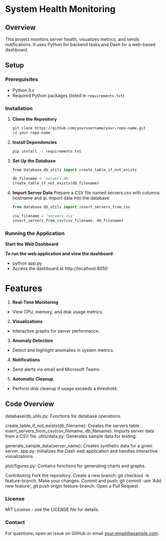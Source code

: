 # System Health Monitoring

## Overview

This project monitors server health, visualizes metrics, and sends notifications. It uses Python for backend tasks and Dash for a web-based dashboard.

## Setup

### Prerequisites

- Python 3.x
- Required Python packages (listed in `requirements.txt`)

### Installation

1. **Clone the Repository**
   ```bash
   git clone https://github.com/yourusername/your-repo-name.git
   cd your-repo-name
   
2. **Install Dependencies**
   ```bash
   pip install -r requirements.txt

4. **Set Up the Database**
   ```python
   from database.db_utils import create_table_if_not_exists

   db_filename = 'servers.db'
   create_table_if_not_exists(db_filename)

6. **Import Server Data**
   Prepare a CSV file named servers.csv with columns hostname and ip.
   Import data into the database
   ```python
   from database.db_utils import insert_servers_from_csv

   csv_filename = 'servers.csv'
   insert_servers_from_csv(csv_filename, db_filename)

### Running the Application
**Start the Web Dashboard**

**To run the web application and view the dashboard**:
 - python app.py
 - Access the dashboard at http://localhost:8050

# Features
1. **Real-Time Monitoring**
  - View CPU, memory, and disk usage metrics.
2. **Visualizations**
  - Interactive graphs for server performance.
3. **Anomaly Detection**
  - Detect and highlight anomalies in system metrics.
4. **Notifications**
  - Send alerts via email and Microsoft Teams.
5. **Automatic Cleanup**
  - Perform disk cleanup if usage exceeds a threshold.

## Code Overview
database/db_utils.py: Functions for database operations.

create_table_if_not_exists(db_filename): Creates the servers table.
insert_servers_from_csv(csv_filename, db_filename): Imports server data from a CSV file.
utils/data.py: Generates sample data for testing.

generate_sample_data(server_name): Creates synthetic data for a given server.
app.py: Initializes the Dash web application and handles interactive visualizations.

plot/figures.py: Contains functions for generating charts and graphs.

Contributing
Fork the repository.
Create a new branch: git checkout -b feature-branch.
Make your changes.
Commit and push: git commit -am 'Add new feature', git push origin feature-branch.
Open a Pull Request.
### License
MIT License - see the LICENSE file for details.

### Contact
For questions, open an issue on GitHub or email your-email@example.com.

